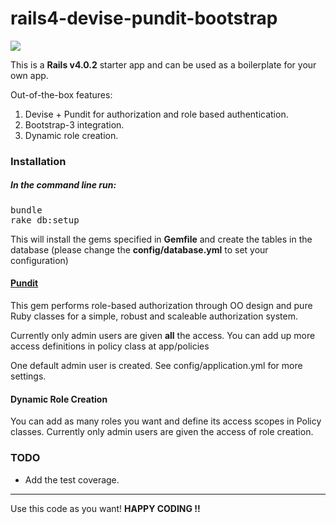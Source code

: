 <h1>rails4-devise-pundit-bootstrap</h1>
<a href="https://codeclimate.com/github/Jrakesh/rails4-devise-pundit-bootstrap"><img src="https://codeclimate.com/github/Jrakesh/rails4-devise-pundit-bootstrap.png" /></a>

<p>This is a <strong>Rails v4.0.2</strong> starter app and can be used as a boilerplate for your own app.</p>
<p>Out-of-the-box features:</p>
<ol>
	<li>Devise + Pundit for authorization and role based authentication.</li>
	<li>Bootstrap-3 integration.</li>
	<li>Dynamic role creation.</li>
</ol>

<h3>Installation</h3>

<h5>In the command line run:</h5> 
<pre>
bundle
rake db:setup
</pre>

<p>This will install the gems specified in <strong>Gemfile</strong> and create the tables in the database (please change the <strong>config/database.yml</strong> to set your configuration)</p>


<h4><a href="https://github.com/elabs/pundit">Pundit</a></h4>
<p>This gem performs role-based authorization through OO design and pure Ruby classes for a simple, robust and scaleable authorization system.</p>
<p>Currently only admin users are given <strong>all</strong> the access. You can add up more access definitions in policy class at app/policies</p>
<p>One default admin user is created. See config/application.yml for more settings.</p>


<h4>Dynamic Role Creation</h4>
<p>You can add as many roles you want and define its access scopes in Policy classes. Currently only admin users are given the access of role creation.</p>


<h3>TODO</h3>
<ul>
  <li>Add the test coverage.</li>
</ul>


<hr>
<p>Use this code as you want! <strong>HAPPY CODING !!</strong></p>

